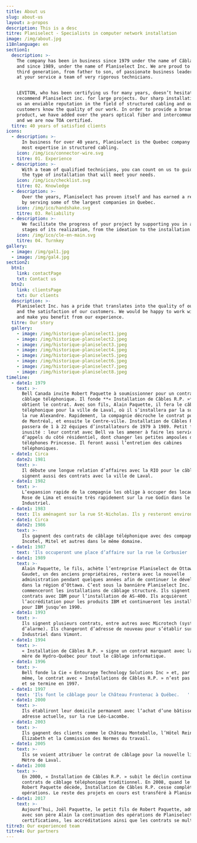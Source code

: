 ```yaml
---
title: About us
slug: about-us
layout: a-propos
description: This is a desc
titre: Planiselect - Specialists in computer network installation
image: /img/about.jpg
i18nlanguage: en
section1:
  description: >-
    The company has been in business since 1979 under the name of Câblage RP,
    and since 1989, under the name of Planiselect Inc. We are proud to be at the
    third generation, from father to son, of passionate business leaders. We put
    at your service a team of very rigorous technicians.


    LEVITON, who has been certifying us for many years, doesn’t hesitate to
    recommend Planiselect inc. for large projects. Our sharp installations gives
    us an enviable reputation in the field of structured cabling and our
    customers know the quality of our work. In order to provide a broader
    product, we have added over the years optical fiber and intercommunication,
    and we are now TOA certified.
  titre: 40 years of satisfied clients
icons:
  - description: >-
      In business for over 40 years, Planiselect is the Quebec company with the
      most expertise in structured cabling.
    icon: /img/ico/connector-wire.svg
    titre: 01. Experience
  - description: >-
      With a team of qualified technicians, you can count on us to guide you to
      the type of installation that will meet your needs.
    icon: /img/ico/checklist.svg
    titre: 02. Knowledge
  - description: >-
      Over the years, Planiselect has proven itself and has earned a reputation
      by serving some of the largest companies in Quebec.
    icon: /img/ico/handshake.svg
    titre: 03. Reliability
  - description: >-
      We facilitate the progress of your project by supporting you in all the
      stages of its realization, from the ideation to the installation.
    icon: /img/ico/cle-en-main.svg
    titre: 04. Turnkey
gallery:
  - image: /img/gal1.jpg
  - image: /img/gal4.jpg
section2:
  btn1:
    link: contactPage
    txt: Contact us
  btn2:
    link: clientsPage
    txt: Our clients
  description: >-
    Planiselect Inc. has a pride that translates into the quality of our work
    and the satisfaction of our customers. We would be happy to work with you
    and make you benefit from our experience.
  titre: Our story
  gallery:
    - image: /img/historique-planiselect1.jpeg
    - image: /img/historique-planiselect2.jpeg
    - image: /img/historique-planiselect3.jpeg
    - image: /img/historique-planiselect4.jpeg
    - image: /img/historique-planiselect5.jpeg
    - image: /img/historique-planiselect6.jpeg
    - image: /img/historique-planiselect7.jpeg
    - image: /img/historique-planiselect8.jpeg
timeline:
  - date1: 1979
    text: >-
      Bell Canada invite Robert Paquette à soumissionner pour un contrat de
      câblage téléphonique. Il fonde **« Installation de Câbles R.P. »** et
      obtient le contrat. Avec son fils, Alain Paquette, il fera le câblage
      téléphonique pour la ville de Laval, où il s’installera par la suite sur
      la rue Alexandre. Rapidement, la compagnie décroche le contrat pour l’Est
      de Montréal, et ensuite le Centre-ville. Installation de Câbles R.P.
      passera de 1 à 22 équipes d’installateurs de 1979 à 1989. Petit fait
      inusité : leur contrat avec Bell va les amener à faire les services
      d’appels du côté résidentiel, dont changer les petites ampoules dans les
      téléphones Princesse. Il feront aussi l’entretien des cabines
      téléphoniques.
  - date1: Circa
    date2: 1981
    text: >-
      Il débute une longue relation d’affaires avec la RIO pour le câblage. Ils
      signent aussi des contrats avec la ville de Laval. 
  - date1: 1982
    text: >-
      L’expansion rapide de la compagnie les oblige à occuper des locaux sur
      Rose de Lima et ensuite très rapidement sur la rue Godin dans le parc
      Industriel.
  - date1: 1983
    text: Ils aménagent sur la rue St-Nicholas. Ils y resteront environ 4 ans.
  - date1: Circa
    date2: 1986
    text: >-
      Ils gagnent des contrats de câblage téléphonique avec des compagnies comme
      Incotel, Mitel et autres dans le même domaine.  
  - date1: 1987
    text: 'Ils occuperont une place d’affaire sur la rue le Corbusier '
  - date1: 1989
    text: >-
      Alain Paquette, le fils, achète l’entreprise Planiselect de Ottawa. Michel
      Gaudet, un des anciens propriétaires, restera avec la nouvelle
      administration pendant quelques années afin de continuer le développement
      dans la région d’Ottawa. C’est sous la bannière Planiselect Inc. qu’ils
      commenceront les installations de câblage structuré. Ils signent des
      contrats avec IBM pour l’installation de AS-400. Ils acquièrent
      l’accréditation pour les produits IBM et continueront les installations
      pour IBM jusqu’en 1990.
  - date1: 1993
    text: >-
      Ils signent plusieurs contrats, entre autres avec Microtech (système
      d’alarme). Ils changeront d’adresse de nouveau pour s’établir sur la rue
      Industriel dans Vimont.  
  - date1: 1994
    text: >-
      « Installation de Câbles R.P. » signe un contrat marquant avec la maison
      mère de Hydro-Québec pour tout le câblage informatique.
  - date1: 1996
    text: >-
      Bell fonde la Cie « Entourage Technology Solutions Inc » et, par le fait
      même, le contrat avec « Installations de Câbles R.P. » n’est pas renouvelé
      et se termine en 1997.   
  - date1: 1997
    text: 'Ils font le câblage pour le Château Frontenac à Québec.   '
  - date1: 2000
    text: >-
      Ils établiront leur domicile permanent avec l’achat d’une bâtisse à leur
      adresse actuelle, sur la rue Léo-Lacombe.  
  - date1: 2003
    text: >-
      Ils gagnent des clients comme le Château Montebello, l’Hôtel Reine
      Élizabeth et la Commission des Normes du travail.  
  - date1: 2005
    text: >-
      Ils se voient attribuer le contrat de câblage pour la nouvelle ligne du
      Métro de Laval.
  - date1: 2008
    text: >-
      En 2000, « Installation de Câbles R.P. » subit le déclin continuel des
      contrats de câblage téléphonique traditionnel. En 2008, quand le fondateur
      Robert Paquette décède, Installation de Câbles R.P. cesse complètement ses
      opérations. Le reste des projets en cours est transféré à Planiselect Inc.
  - date1: 2017
    text: >-
      Aujourd’hui, Joël Paquette, le petit fils de Robert Paquette, administre
      avec son père Alain la continuation des opérations de Planiselect Inc. Les
      certifications, les accréditations ainsi que les contrats se multiplient.
titre3: Our experienced team
titre4: Our partners
---
```


